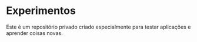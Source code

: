 <h1>Experimentos</h1>

<p>Este é um repositório privado criado especialmente para testar aplicações e aprender coisas novas.</p>